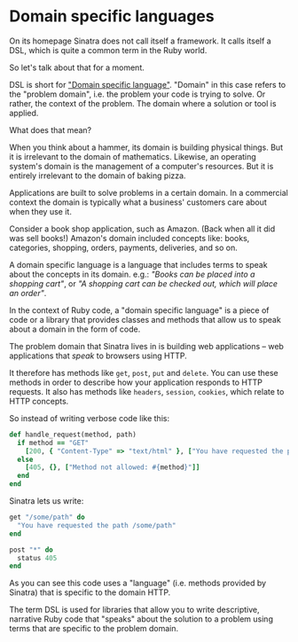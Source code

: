 # Domain specific languages

On its homepage Sinatra does not call itself a framework. It calls itself a DSL, which is quite a common term in the Ruby world.

So let's talk about that for a moment.

DSL is short for <a href="http://en.wikipedia.org/wiki/Domain-specific_language">"Domain specific language"</a>. "Domain" in this case refers to the "problem domain", i.e. the problem your code is trying to solve. Or rather, the context of the problem. The domain where a solution or tool is applied.

What does that mean?

When you think about a hammer, its domain is building physical things. But it is irrelevant to the domain of mathematics. Likewise, an operating system's domain is the management of a computer's resources. But it is entirely irrelevant to the domain of baking pizza.

Applications are built to solve problems in a certain domain. In a commercial context the domain is typically what a business' customers care about when they use it.

Consider a book shop application, such as Amazon. (Back when all it did was sell books!) Amazon's domain included concepts like: books, categories, shopping, orders, payments, deliveries, and so on.

A domain specific language is a language that includes terms to speak about the concepts in its domain. e.g.: *"Books can be placed into a shopping cart"*, or *"A shopping cart can be checked out, which will place an order"*.

In the context of Ruby code, a "domain specific language" is a piece of code or a library that provides classes and methods that allow us to speak about a domain in the form of code.

The problem domain that Sinatra lives in is building web applications – web applications that _speak_ to browsers using HTTP.

It therefore has methods like `get`, `post`, `put` and `delete`. You can use these methods in order to describe how your application responds to HTTP requests. It also has methods like `headers`, `session`, `cookies`, which relate to HTTP concepts.

So instead of writing verbose code like this:

```ruby
def handle_request(method, path)
  if method == "GET"
    [200, { "Content-Type" => "text/html" }, ["You have requested the path #{path}, using GET"]]
  else
    [405, {}, ["Method not allowed: #{method}"]]
  end
end
```

Sinatra lets us write:

```ruby
get "/some/path" do
  "You have requested the path /some/path"
end

post "*" do
  status 405
end
```

As you can see this code uses a "language" (i.e. methods provided by Sinatra) that is specific to the domain HTTP.

<p class="hint">
The term DSL is used for libraries that allow you to write descriptive, narrative Ruby code that "speaks" about the solution to a problem using terms that are specific to the problem domain.
</p>
